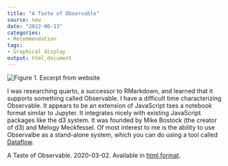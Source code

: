 ```yaml
---
title: "A Taste of Observable"
source: new
date: "2022-06-13"
categories:
- Recommendation
tags:
- Graphical display
output: html_document
---
```


![Figure 1. Excerpt from website](http://www.pmean.com/new-images/22/taste-of-observable-01.png)

<div class="notes">

I was researching quarto, a successor to RMarkdown, and learned that it supports something called Observable. I have a difficult time characterizing Observable. It appears to be an extension of JavaScript tses a notebook format similar to Jupyter. It integrates nicely with existing JavaScript packages like the d3 system.  It was founded by Mike Bostock (the creator of d3) and Melogy Meckfessel. Of most interest to me is the ability to use Observalbe as a stand-alone system, which you can do using a tool called [Dataflow][obs2].

A Taste of Observable. 2020-03-02. Available in [html format][obs1].

[obs1]: https://observablehq.com/@observablehq/a-taste-of-observable
[obs2]: https://observablehq.com/@asg017/introducing-dataflow

</div>
